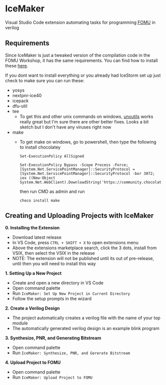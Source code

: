# IceMaker 

Visual Studio Code extension automating tasks for programming [FOMU](https://tomu.im/fomu.html) in verilog


## Requirements
Since IceMaker is just a tweaked version of the compilation code in the FOMU Workshop, it has the same requirements. You can find how to install these [here](https://workshop.fomu.im/en/latest/requirements/index.html).

If you dont want to install everything or you already had IceStorm set up just check to make sure you can run these:
- yosys
- nextpnr-ice40
- icepack
- dfu-util
- tee
  - To get this and other unix commands on windows, [unxutils](https://sourceforge.net/projects/unxutils/files/unxutils/current/) works really great but I'm sure there are other better fixes. Looks a bit sketch but I don't have any viruses right now
- make
  - To get make on windows, go to powershell, then type the following to install chocolatey
  
    ``` 
    Set-ExecutionPolicy AllSigned

    Set-ExecutionPolicy Bypass -Scope Process -Force; [System.Net.ServicePointManager]::SecurityProtocol = [System.Net.ServicePointManager]::SecurityProtocol -bor 3072; iex ((New-Object System.Net.WebClient).DownloadString('https://community.chocolatey.org/install.ps1')) 
    ```
    then run CMD as admin and run
    ```
    choco install make
    ```

## Creating and Uploading Projects with IceMaker
**0. Installing the Extension**
- Download latest release
- In VS Code, press `CTRL + SHIFT + X` to open extensions menu
- Above the extensions marketplace search, click the 3 dots, install from VSIX, then select the VSIX in the release
- NOTE: The extension will not be published until its out of pre-release, until then you will need to install this way

**1. Setting Up a New Project**
 - Create and open a new directory in VS Code
 - Open command palette
 - Run `IceMaker: Set Up New Project in Current Directory`
 - Follow the setup prompts in the wizard
  
**2. Create a Verilog Design**
- The project automatically creates a verilog file with the name of your top module
- The automatically generated verilog design is an example blink program

**3. Synthesize, PNR, and Generating Bitstream**
- Open command palette
- Run `IceMaker: Synthesize, PNR, and Gererate Bitstream`
  
**4. Upload Project to FOMU**
- Open command palette
- Run `IceMaker: Upload Project to FOMU`